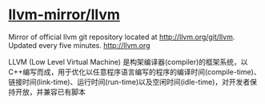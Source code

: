 # [llvm-mirror/llvm](https://github.com/llvm-mirror/llvm)

Mirror of official llvm git repository located at http://llvm.org/git/llvm. Updated every five minutes. http://llvm.org

LLVM (Low Level Virtual Machine) 是构架编译器(compiler)的框架系统，以C++编写而成，用于优化以任意程序语言编写的程序的编译时间(compile-time)、链接时间(link-time)、运行时间(run-time)以及空闲时间(idle-time)，对开发者保持开放，并兼容已有脚本


